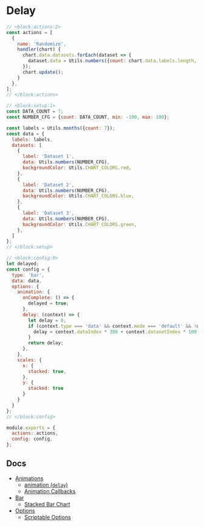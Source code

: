 # Delay

```js chart-editor
// <block:actions:2>
const actions = [
  {
    name: 'Randomize',
    handler(chart) {
      chart.data.datasets.forEach(dataset => {
        dataset.data = Utils.numbers({count: chart.data.labels.length, min: -100, max: 100});
      });
      chart.update();
    }
  },
];
// </block:actions>

// <block:setup:1>
const DATA_COUNT = 7;
const NUMBER_CFG = {count: DATA_COUNT, min: -100, max: 100};

const labels = Utils.months({count: 7});
const data = {
  labels: labels,
  datasets: [
    {
      label: 'Dataset 1',
      data: Utils.numbers(NUMBER_CFG),
      backgroundColor: Utils.CHART_COLORS.red,
    },
    {
      label: 'Dataset 2',
      data: Utils.numbers(NUMBER_CFG),
      backgroundColor: Utils.CHART_COLORS.blue,
    },
    {
      label: 'Dataset 3',
      data: Utils.numbers(NUMBER_CFG),
      backgroundColor: Utils.CHART_COLORS.green,
    },
  ]
};
// </block:setup>

// <block:config:0>
let delayed;
const config = {
  type: 'bar',
  data: data,
  options: {
    animation: {
      onComplete: () => {
        delayed = true;
      },
      delay: (context) => {
        let delay = 0;
        if (context.type === 'data' && context.mode === 'default' && !delayed) {
          delay = context.dataIndex * 300 + context.datasetIndex * 100;
        }
        return delay;
      },
    },
    scales: {
      x: {
        stacked: true,
      },
      y: {
        stacked: true
      }
    }
  }
};
// </block:config>

module.exports = {
  actions: actions,
  config: config,
};
```
## Docs
* [Animations](../../configuration/animations.md)
  * [animation (`delay`)](../../configuration/animations.md#animation)
  * [Animation Callbacks](../../configuration/animations.md#animation-callbacks)
* [Bar](../../charts/bar.md)
  * [Stacked Bar Chart](../../charts/bar.md#stacked-bar-chart)
* [Options](../../general/options.md)
  * [Scriptable Options](../../general/options.md#scriptable-options)
